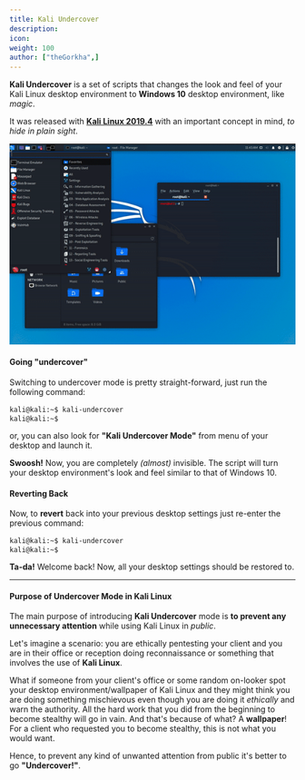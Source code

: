 ```yaml
---
title: Kali Undercover
description:
icon:
weight: 100
author: ["theGorkha",]
---
```


**Kali Undercover** is a set of scripts that changes the look and feel of your Kali Linux desktop environment to **Windows 10** desktop environment, like _magic_.

It was released with [**Kali Linux 2019.4**](/blog/kali-linux-2019-4-release/) with an important concept in mind, *to hide in plain sight*.

![](kali-undercover-1.gif)

#### Going "undercover"

Switching to undercover mode is pretty straight-forward, just run the following command:

```console
kali@kali:~$ kali-undercover
kali@kali:~$
```

or, you can also look for **"Kali Undercover Mode"** from menu of your desktop and launch it.

**Swoosh!** Now, you are completely _(almost)_ invisible. The script will turn your desktop environment's look and feel similar to that of Windows 10.

#### Reverting Back

Now, to **revert** back into your previous desktop settings just re-enter the previous command:

```console
kali@kali:~$ kali-undercover
kali@kali:~$
```

**Ta-da!** Welcome back! Now, all your desktop settings should be restored to.

- - -

#### Purpose of Undercover Mode in Kali Linux

The main purpose of introducing **Kali Undercover** mode is **to prevent any unnecessary attention** while using Kali Linux in _public_.

Let's imagine a scenario: you are ethically pentesting your client and you are in their office or reception doing reconnaissance or something that involves the use of **Kali Linux**.

What if someone from your client's office or some random on-looker spot your desktop environment/wallpaper of Kali Linux and they might think you are doing something mischievous even though you are doing it _ethically_ and warn the authority. All the hard work that you did from the beginning to become stealthy will go in vain. And that's because of what? A **wallpaper**! For a client who requested you to become stealthy, this is not what you would want.

Hence, to prevent any kind of unwanted attention from public it's better to go **"Undercover!"**.
